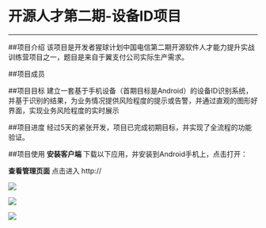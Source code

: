 ﻿# 开源人才第二期-设备ID项目



---

##项目介绍
该项目是开发者猩球计划中国电信第二期开源软件人才能力提升实战训练营项目之一，题目是来自于翼支付公司实际生产需求。

##项目成员


##项目目标
建立一套基于手机设备（首期目标是Android）的设备ID识别系统，并基于识别的结果，为业务情况提供风险程度的提示或告警，并通过直观的图形好界面，实现业务风险程度的实时展示

##项目进度
经过5天的紧张开发，项目已完成初期目标，并实现了全流程的功能验证。

##项目使用
**安装客户端**
下载以下应用，并安装到Android手机上，点击打开：

**查看管理页面**
点击进入
http://

![](https://github.com/telecomopensrc/deviceID/raw/master/doc/operamap.jpg)

![](https://github.com/telecomopensrc/deviceID/raw/master/doc/risklevel.jpg)

![](https://github.com/telecomopensrc/deviceID/raw/master/doc/data_compare.jpg)

